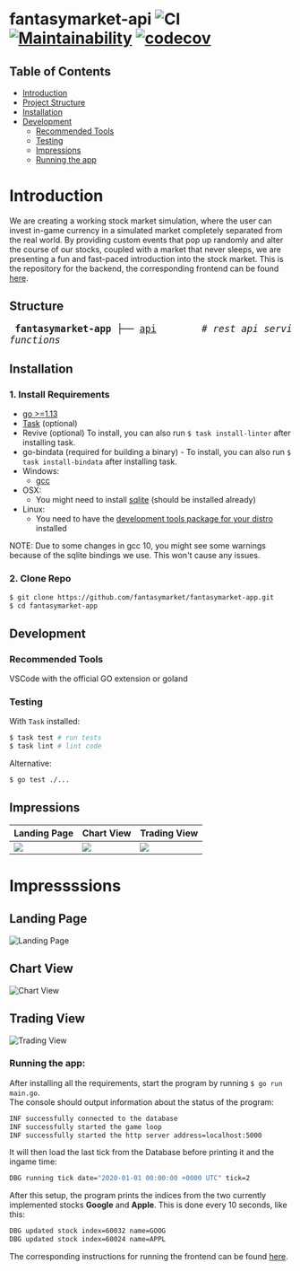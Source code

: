 # fantasymarket-api ![CI](https://github.com/fantasymarket/fantasymarket-api/workflows/CI/badge.svg) [![Maintainability](https://api.codeclimate.com/v1/badges/0702b9a5e11f3a0b7629/maintainability)](https://codeclimate.com/github/fantasymarket/fantasymarket-api/maintainability) [![codecov](https://codecov.io/gh/fantasymarket/fantasymarket-api/branch/develop/graph/badge.svg)](https://codecov.io/gh/fantasymarket/fantasymarket-api)


## Table of Contents

- [Introduction](#introduction)
- [Project Structure](#structure)
- [Installation](#installation)
- [Development](#development)
  - [Recommended Tools](#recommended-tools)
  - [Testing](#testing)
  - [Impressions](#beta-impressions)
  - [Running the app](#running-beta)

# Introduction

We are creating a working stock market simulation, where the user can invest in-game currency in a simulated market completely separated from the real world. By providing custom events that pop up randomly and alter the course of our stocks, coupled with a market that never sleeps, we are presenting a fun and fast-paced introduction into the stock market. This is the repository for the backend, the corresponding frontend can be found [here](https://github.com/fantasymarket/fantasymarket-app).

## Structure

<big><pre>
**fantasymarket-app**
├── [api](api/)&nbsp;&nbsp;&nbsp;&nbsp;&nbsp;&nbsp;&nbsp; _# rest api service_
├── [database](database/) &nbsp; _# database service_
├── [game](game/) &nbsp;&nbsp;&nbsp;&nbsp;&nbsp; _# game service_
└── [utils](utils/) &nbsp;&nbsp;&nbsp;&nbsp; _# utility functions_</pre></big>

## Installation

### 1. Install Requirements

- [go >=1.13](https://golang.org/dl/)
- [Task](https://taskfile.dev/#/installation) (optional)
- Revive (optional) To install, you can also run `$ task install-linter` after installing task.
- go-bindata (required for building a binary) - To install, you can also run `$ task install-bindata` after installing task.
- Windows:
	- [gcc](https://sourceforge.net/projects/tdm-gcc/)
- OSX:
	- You might need to install [sqlite](https://github.com/mattn/go-sqlite3#mac-osx) (should be installed already)
- Linux:
	- You need to have the [development tools package for your distro](https://github.com/mattn/go-sqlite3#linux) installed

NOTE: Due to some changes in gcc 10, you might see some warnings because of the sqlite bindings we use. This won't cause any issues. 

### 2. Clone Repo

```bash
$ git clone https://github.com/fantasymarket/fantasymarket-app.git
$ cd fantasymarket-app
```

## Development

### Recommended Tools

VSCode with the official GO extension or goland 

### Testing

With `Task` installed:

```bash
$ task test # run tests
$ task lint # lint code
```

Alternative:
```bash
$ go test ./...
```

## Impressions

| Landing Page      | Chart View      | Trading View |
|------------|-------------|-------------|
| <img src=https://i.imgur.com/DNQ0Xw8.jpg> | <img src=https://i.imgur.com/w5ikPh4.jpg> | <img src=https://i.imgur.com/A6Ga5k0.jpg> |

# Impressssions
## Landing Page
![Landing Page](https://i.imgur.com/DNQ0Xw8.jpg)

## Chart View
![Chart View](https://i.imgur.com/w5ikPh4.jpg)

## Trading View
![Trading View](https://i.imgur.com/A6Ga5k0.jpg)

### Running the app:

After installing all the requirements, start the program by running `$ go run main.go`.\
The console should output information about the status of the program:

```bash
INF successfully connected to the database
INF successfully started the game loop
INF successfully started the http server address=localhost:5000
```

It will then load the last tick from the Database before printing it and the ingame time:

```bash
DBG running tick date="2020-01-01 00:00:00 +0000 UTC" tick=2
```

After this setup, the program prints the indices from the two currently implemented stocks **Google** and **Apple**. 
This is done every 10 seconds, like this:

```bash
DBG updated stock index=60032 name=GOOG
DBG updated stock index=60024 name=APPL
```

The corresponding instructions for running the frontend can be found [here](https://github.com/fantasymarket/fantasymarket-app).

